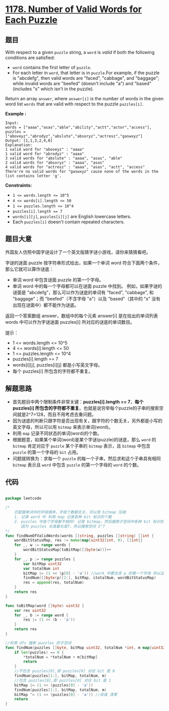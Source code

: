 # [1178. Number of Valid Words for Each Puzzle](https://leetcode.com/problems/number-of-valid-words-for-each-puzzle/)


## 题目

With respect to a given `puzzle` string, a `word` is *valid* if both the following conditions are satisfied:

- `word` contains the first letter of `puzzle`.
- For each letter in `word`, that letter is in `puzzle`.For example, if the puzzle is "abcdefg", then valid words are "faced", "cabbage", and "baggage"; while invalid words are "beefed" (doesn't include "a") and "based" (includes "s" which isn't in the puzzle).

Return an array `answer`, where `answer[i]` is the number of words in the given word list `words` that are valid with respect to the puzzle `puzzles[i]`.

**Example :**

```
Input: 
words = ["aaaa","asas","able","ability","actt","actor","access"], 
puzzles = ["aboveyz","abrodyz","abslute","absoryz","actresz","gaswxyz"]
Output: [1,1,3,2,4,0]
Explanation:
1 valid word for "aboveyz" : "aaaa" 
1 valid word for "abrodyz" : "aaaa"
3 valid words for "abslute" : "aaaa", "asas", "able"
2 valid words for "absoryz" : "aaaa", "asas"
4 valid words for "actresz" : "aaaa", "asas", "actt", "access"
There're no valid words for "gaswxyz" cause none of the words in the list contains letter 'g'.

```

**Constraints:**

- `1 <= words.length <= 10^5`
- `4 <= words[i].length <= 50`
- `1 <= puzzles.length <= 10^4`
- `puzzles[i].length == 7`
- `words[i][j]`, `puzzles[i][j]` are English lowercase letters.
- Each `puzzles[i]` doesn't contain repeated characters.

## 题目大意

外国友人仿照中国字谜设计了一个英文版猜字谜小游戏，请你来猜猜看吧。

字谜的迷面 puzzle 按字符串形式给出，如果一个单词 word 符合下面两个条件，那么它就可以算作谜底：

- 单词 word 中包含谜面 puzzle 的第一个字母。
- 单词 word 中的每一个字母都可以在谜面 puzzle 中找到。
例如，如果字谜的谜面是 "abcdefg"，那么可以作为谜底的单词有 "faced", "cabbage", 和 "baggage"；而 "beefed"（不含字母 "a"）以及 "based"（其中的 "s" 没有出现在谜面中）都不能作为谜底。

返回一个答案数组 answer，数组中的每个元素 answer[i] 是在给出的单词列表 words 中可以作为字谜迷面 puzzles[i] 所对应的谜底的单词数目。

提示：

- 1 <= words.length <= 10^5
- 4 <= words[i].length <= 50
- 1 <= puzzles.length <= 10^4
- puzzles[i].length == 7
- words[i][j], puzzles[i][j] 都是小写英文字母。
- 每个 puzzles[i] 所包含的字符都不重复。

## 解题思路

- 首先题目中两个限制条件非常关键：**puzzles[i].length == 7**，**每个 puzzles[i] 所包含的字符都不重复**。也就是说穷举每个puzzle的子串的搜索空间就是2^7=128，而且不用考虑去重问题。
- 因为谜底的判断只跟字符是否出现有关，跟字符的个数无关，另外都是小写的英文字母，所以可以用 `bitmap` 来表示单词(word)。
- 利用 `map` 记录不同状态的单词(word)的个数。
- 根据题意，如果某个单词(word)是某个字谜(puzzle)的谜底，那么 `word` 的 `bitmap` 肯定对应于 `puzzle` 某个子串的 `bitmap` 表示，且 `bitmap` 中包含 `puzzle` 的第一个字母的 `bit` 占用。
- 问题就转换为：求每一个 `puzzle` 的每一个子串，然后求和这个子串具有相同 `bitmap` 表示且 `word` 中包含 `puzzle` 的第一个字母的 `word` 的个数。

## 代码

```go

package leetcode

/*
	匹配跟单词中的字母顺序，字母个数都无关，可以用 bitmap 压缩
	1. 记录 word 中 利用 map 记录各种 bit 标示的个数
	2. puzzles 中各个字母都不相同! 记录 bitmap，然后搜索子空间中各种 bit 标识的个数的和
	   因为 puzzles 长度最长是7，所以搜索空间 2^7
*/
func findNumOfValidWords(words []string, puzzles []string) []int {
	wordBitStatusMap, res := make(map[uint32]int, 0), []int{}
	for _, w := range words {
		wordBitStatusMap[toBitMap([]byte(w))]++
	}
	for _, p := range puzzles {
		var bitMap uint32
		var totalNum int
		bitMap |= (1 << (p[0] - 'a')) //work 中要包含 p 的第一个字母 所以这个 bit 位上必须是 1
		findNum([]byte(p)[1:], bitMap, &totalNum, wordBitStatusMap)
		res = append(res, totalNum)
	}
	return res
}

func toBitMap(word []byte) uint32 {
	var res uint32
	for _, b := range word {
		res |= (1 << (b - 'a'))
	}
	return res
}

//利用 dfs 搜索 puzzles 的子空间
func findNum(puzzles []byte, bitMap uint32, totalNum *int, m map[uint32]int) {
	if len(puzzles) == 0 {
		*totalNum = *totalNum + m[bitMap]
		return
	}
	//不包含 puzzles[0],即 puzzles[0] 对应 bit 是 0
	findNum(puzzles[1:], bitMap, totalNum, m)
	//包含 puzzles[0],即 puzzles[0] 对应 bit 是 1
	bitMap |= (1 << (puzzles[0] - 'a'))
	findNum(puzzles[1:], bitMap, totalNum, m)
	bitMap ^= (1 << (puzzles[0] - 'a')) //异或 清零
	return
}


```
